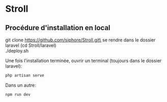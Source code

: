 # Stroll

## Procédure d'installation en local
git clone https://github.com/siphore/Stroll.git\
se rendre dans le dossier laravel (cd Stroll/laravel)\
./deploy.sh

Une fois l'installation terminée, ouvrir un terminal (toujours dans le dossier laravel):
```bash
php artisan serve
```
Dans un autre:
```bash
npm run dev
```